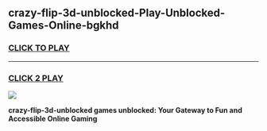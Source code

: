 
## crazy-flip-3d-unblocked-Play-Unblocked-Games-Online-bgkhd
<h3>
<a href="https://premium76.site?title=crazy-flip-3d-unblocked&ref=25A">CLICK TO PLAY</a></h3>
<hr>

<h3>
<a href="https://premium76.site?title=crazy-flip-3d-unblocked&ref=25A">CLICK 2 PLAY</a>
  
</h3>

<a href="https://premium76.site?title=crazy-flip-3d-unblocked&ref=25A"><img src="https://clearcache.store/games.png"></a>


**crazy-flip-3d-unblocked games unblocked: Your Gateway to Fun and Accessible Online Gaming**
